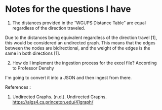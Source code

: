# Notes for the questions I have

1. The distances provided in the “WGUPS Distance Table” are equal regardless of the direction traveled.

 Due to the distances being equivalent regardless of the direction travel [1], this would be considered an undirected graph. This means that the edges between the nodes are bidirectional, and the weight of the edges is the same in both directions [1].

2. How do I implement the ingestion process for the excel file? According to Professor Denshy 

I'm going to convert it into a JSON and then ingest from there.

References :
1. Undirected Graphs. (n.d.). Undirected Graphs. https://algs4.cs.princeton.edu/41graph/
